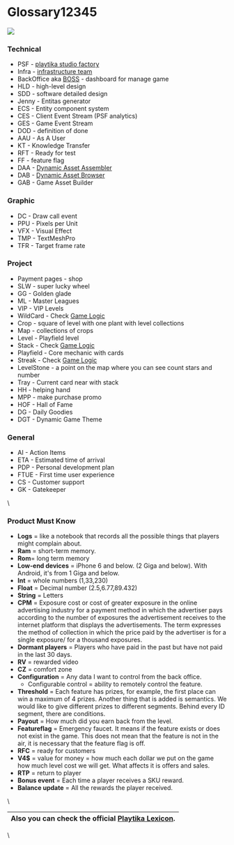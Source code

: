 # Glossary12345

![](https://wiki.playtika.com/plugins/servlet/confluence/placeholder/macro?definition=e3RvY30\&locale=en\_GB\&version=2)

### Technical

* PSF - [playtika studio factory](https://wiki.playtika.com/display/PSF/Studio+Factory+Manifest)
* Infra - [infrastructure team](https://wiki.playtika.com/display/INFRACLIENT/Infra+%3A+Client+Home)
* BackOffice aka [BOSS](http://links.corp/) - dashboard for manage game
* HLD - high-level design
* SDD - software detailed design&#x20;
* Jenny - Entitas generator
* ECS - Entity component system
* CES - Client Event Stream (PSF analytics)
* GES - Game Event Stream
* DOD - definition of done
* AAU - As A User
* KT - Knowledge Transfer
* RFT - Ready for test
* FF - feature flag
* DAA - [Dynamic Asset Assembler](https://wiki.playtika.com/display/SGH/Dynamic+Asset+Assembler)
* DAB - [Dynamic Asset Browser](https://wiki.playtika.com/display/SGH/Dynamic+Asset+Browser)
* GAB - Game Asset Builder&#x20;

### Graphic

* DC - Draw call event
* PPU - Pixels per Unit
* VFX - Visual Effect&#x20;
* TMP - TextMeshPro
* TFR - Target frame rate

### Project

* Payment pages - shop&#x20;
* SLW - super lucky wheel
* GG - Golden glade
* ML - Master Leagues
* VIP - VIP Levels
* WildCard - Check [Game Logic](https://wiki.playtika.com/display/SGH/Game+Logic)
* Crop - square of level with one plant with level collections
* Map - collections of crops
* Level - Playfield level
* Stack - Check [Game Logic](https://wiki.playtika.com/display/SGH/Game+Logic)
* Playfield - Core mechanic with cards
* Streak - Check [Game Logic](https://wiki.playtika.com/display/SGH/Game+Logic)
* LevelStone - a point on the map where you can see count stars and number
* Tray - Current card near with stack
* HH - helping hand
* MPP - make purchase promo
* HOF - Hall of Fame
* DG - Daily Goodies
* DGT - Dynamic Game Theme&#x20;

### General

* AI - Action Items
* ETA - Estimated time of arrival
* PDP - Personal development plan
* FTUE - First time user experience
* CS - Customer support
* GK - Gatekeeper

\


### Product Must Know

* **Logs** = like a notebook that records all the possible things that players might complain about.&#x20;
* **Ram** = short-term memory.
* **Rom**= long term memory
* **Low-end devices** = iPhone 6 and below. (2 Giga and below). With Android, it's from 1 Giga and below.                            &#x20;
* **Int** =  whole numbers (1,33,230)
* **Float** = Decimal number (2.5,6.77,89.432)
* **String** = Letters&#x20;
* **CPM** = Exposure cost or cost of greater exposure in the online advertising industry for a payment method in which the advertiser pays according to the number of exposures the advertisement receives to the internet platform that displays the advertisements. The term expresses the method of collection in which the price paid by the advertiser is for a single exposure/ for a thousand exposures.&#x20;
* **Dormant players** = Players who have paid in the past but have not paid in the last 30 days.
* **RV** = rewarded video&#x20;
* **CZ** = comfort zone
* **Configuration** = Any data I want to control from the back office.
  * Configurable control = ability to remotely control the feature.
* **Threshold** = Each feature has prizes, for example, the first place can win a maximum of 4 prizes. Another thing that is added is semantics. We would like to give different prizes to different segments. Behind every ID segment, there are conditions.
* **Payout** = How much did you earn back from the level.
* **Featureflag** = Emergency faucet. It means if the feature exists or does not exist in the game. This does not mean that the feature is not in the air, it is necessary that the feature flag is off.
* **RFC** = ready for customers
* **V4$** = value for money = how much each dollar we put on the game how much level cost we will get. What affects it is offers and sales.
* **RTP** = return to player
* **Bonus event** = Each time a player receives a SKU reward.
* **Balance update** = All the rewards the player received.&#x20;

\


| Also you can check the official [Playtika Lexicon](https://portal.playtika.com/Pages/Playtika-Lexicon.aspx). |
| ------------------------------------------------------------------------------------------------------------ |

\
